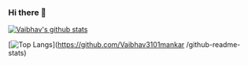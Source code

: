 ### Hi there 👋

<!--

Here are some ideas to get you started:

- 🔭 I’m currently working on ...
- 🌱 I’m currently learning ...
- 👯 I’m looking to collaborate on ...
- 🤔 I’m looking for help with ...
- 💬 Ask me about ...
- 📫 How to reach me: ...
- 😄 Pronouns: ...
- ⚡ Fun fact: ...
-->

[![Vaibhav's github stats](https://github-readme-stats.vercel.app/api?username=Shub0327&count_private=true&show_icons=true&theme=react&hide_rank=false)](https://github.com/Shub0327/github-readme-stats)

[![Top Langs](https://github-readme-stats.vercel.app/api/top-langs/?username=Shub0327)](https://github.com/Vaibhav3101mankar
/github-readme-stats)

